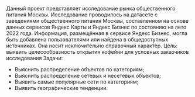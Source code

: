 Данный проект представляет исследование рынка общественного питания Москвы.
Исследование проводилось на датасете с заведениями общественного питания Москвы, составленном на основе данных сервисов Яндекс Карты и Яндекс Бизнес по состоянию на лето 2022 года. Информация, размещённая в сервисе Яндекс Бизнес, могла быть добавлена пользователями или найдена в общедоступных источниках. Она носит исключительно справочный характер.
Цель: выявить целесообразность открытия кофейни для условных заказчиков исследования
Задачи: 
* Выяснить распределение объектов по категориям;
* Выяснить распределение сетевых и несетевых объектов;
* Выявить самые популярные сети по категориям;
* Выявить географические тенденции.
